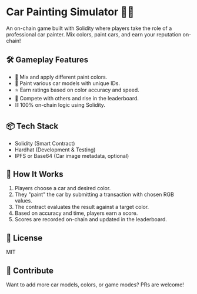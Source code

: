 # Car Painting Simulator 🎨🚗    
        
An on-chain game built with Solidity where players take the role of a professional car painter. Mix colors, paint cars, and earn your reputation on-chain!   
       
## 🛠️ Gameplay Features            
         
- 🎨 Mix and apply different paint colors.    
- 🚗 Paint various car models with unique IDs.      
- ⭐ Earn ratings based on color accuracy and speed.   
- 🔄 Compete with others and rise in the leaderboard.   
- ⛓️ 100% on-chain logic using Solidity.   
      
## 📦 Tech Stack    
 
- Solidity (Smart Contract)        
- Hardhat (Development & Testing)      
- IPFS or Base64 (Car image metadata, optional)    
          
## 🚀 How It Works  
  
1. Players choose a car and desired color.   
2. They "paint" the car by submitting a transaction with chosen RGB values.  
3. The contract evaluates the result against a target color.  
4. Based on accuracy and time, players earn a score.       
5. Scores are recorded on-chain and updated in the leaderboard. 
 
## 📄 License
 
MIT

## 🙌 Contribute 
 
Want to add more car models, colors, or game modes? PRs are welcome!
